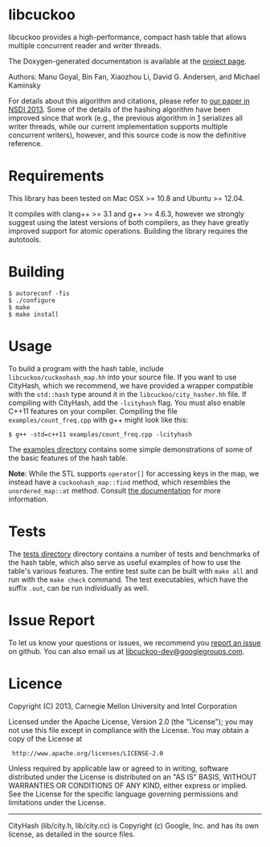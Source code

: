 libcuckoo
=========

libcuckoo provides a high-performance, compact hash table that allows
multiple concurrent reader and writer threads.

The Doxygen-generated documentation is available at the
[project page](http://efficient.github.io/libcuckoo/).

Authors: Manu Goyal, Bin Fan, Xiaozhou Li, David G. Andersen, and Michael Kaminsky

For details about this algorithm and citations, please refer to
[our paper in NSDI 2013][1]. Some of the details of the hashing
algorithm have been improved since that work (e.g., the previous algorithm
in [1] serializes all writer threads, while our current
implementation supports multiple concurrent writers), however, and this source
code is now the definitive reference.

   [1]: http://www.cs.cmu.edu/~dga/papers/memc3-nsdi2013.pdf "MemC3: Compact and Concurrent Memcache with Dumber Caching and Smarter Hashing"

Requirements
================

This library has been tested on Mac OSX >= 10.8 and Ubuntu >= 12.04.

It compiles with clang++ >= 3.1 and g++ >= 4.6.3, however we strongly
suggest using the latest versions of both compilers, as they have
greatly improved support for atomic operations. Building the library
requires the autotools.

Building
==========

    $ autoreconf -fis
    $ ./configure
    $ make
    $ make install

Usage
==========

To build a program with the hash table, include
``libcuckoo/cuckoohash_map.hh`` into your source file. If you want to
use CityHash, which we recommend, we have provided a wrapper
compatible with the ``std::hash`` type around it in the
``libcuckoo/city_hasher.hh`` file. If compiling with CityHash, add the
``-lcityhash`` flag. You must also enable C++11 features on your
compiler. Compiling the file ``examples/count_freq.cpp`` with g++
might look like this:

    $ g++ -std=c++11 examples/count_freq.cpp -lcityhash

The
[examples directory](https://github.com/efficient/libcuckoo/tree/master/examples)
contains some simple demonstrations of some of the basic features of
the hash table.

**Note**: While the STL supports ``operator[]`` for accessing keys in
  the map, we instead have a ``cuckoohash_map::find`` method, which
  resembles the ``unordered_map::at`` method. Consult
  [the documentation](http://efficient.github.io/libcuckoo/classcuckoohash__map.html#addc0721a99193e0af53b34e2170fd6b5)
  for more information.

Tests
==========

The
[tests directory](https://github.com/efficient/libcuckoo/tree/master/tests)
directory contains a number of tests and benchmarks of the hash table,
which also serve as useful examples of how to use the table's various
features. The entire test suite can be built with ``make all`` and run
with the ``make check`` command. The test executables, which have the
suffix ``.out``, can be run individually as well.

Issue Report
============

To let us know your questions or issues, we recommend you
[report an issue](https://github.com/efficient/libcuckoo/issues) on
github. You can also email us at
[libcuckoo-dev@googlegroups.com](mailto:libcuckoo-dev@googlegroups.com).

Licence
===========
Copyright (C) 2013, Carnegie Mellon University and Intel Corporation

Licensed under the Apache License, Version 2.0 (the "License");
you may not use this file except in compliance with the License.
You may obtain a copy of the License at

     http://www.apache.org/licenses/LICENSE-2.0

Unless required by applicable law or agreed to in writing, software
distributed under the License is distributed on an "AS IS" BASIS,
WITHOUT WARRANTIES OR CONDITIONS OF ANY KIND, either express or implied.
See the License for the specific language governing permissions and
limitations under the License.

---------------------------

CityHash (lib/city.h, lib/city.cc) is Copyright (c) Google, Inc. and
has its own license, as detailed in the source files.
